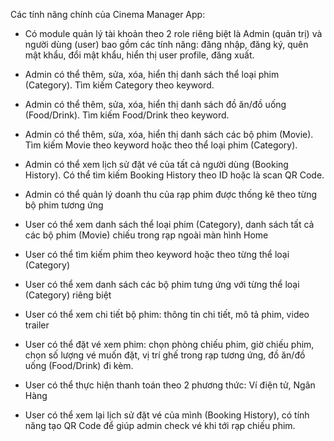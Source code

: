


Các tính năng chính của Cinema Manager App:
- Có module quản lý tài khoản theo 2 role riêng biệt là Admin (quản trị) và người dùng (user) bao gồm các tính năng: đăng nhập, đăng ký, quên mật khẩu, đổi mật khẩu, hiển thị user profile, đăng xuất.
- Admin có thể thêm, sửa, xóa, hiển thị danh sách thể loại phim (Category). Tìm kiếm Category theo keyword.
- Admin có thể thêm, sửa, xóa, hiển thị danh sách đồ ăn/đồ uống (Food/Drink). Tìm kiếm Food/Drink theo keyword.
- Admin có thể thêm, sửa, xóa, hiển thị danh sách các bộ phim (Movie). Tìm kiếm Movie theo keyword hoặc theo thể loại phim (Category).
- Admin có thể xem lịch sử đặt vé của tất cả người dùng (Booking History). Có thể tìm kiếm Booking History theo ID hoặc là scan QR Code.
- Admin có thể quản lý doanh thu của rạp phim được thống kê theo từng bộ phim tương ứng

- User có thể xem danh sách thể loại phim (Category), danh sách tất cả các bộ phim (Movie) chiếu trong rạp ngoài màn hình Home
- User có thể tìm kiếm phim theo keyword hoặc theo từng thể loại (Category)
- User có thể xem danh sách các bộ phim tưng ứng với từng thể loại (Category) riêng biệt
- User có thể xem chi tiết bộ phim: thông tin chi tiết, mô tả phim, video trailer
- User có thể đặt vé xem phim: chọn phòng chiếu phim, giờ chiếu phim, chọn số lượng vé muốn đặt, vị trí ghế trong rạp tương ứng, đồ ăn/đồ uống (Food/Drink) đi kèm.
- User có thể thực hiện thanh toán theo 2 phương thức: Ví điện tử, Ngân Hàng
- User có thể xem lại lịch sử đặt vé của mình (Booking History), có tính năng tạo QR Code để giúp admin check vé khi tới rạp chiếu phim.
